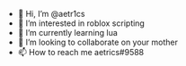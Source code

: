 - 👋 Hi, I’m @aetr1cs
- 👀 I’m interested in roblox scripting
- 🌱 I’m currently learning lua
- 💞️ I’m looking to collaborate on your mother
- 📫 How to reach me aetrics#9588

<!---
aetr1cs/aetr1cs is a ✨ special ✨ repository because its `README.md` (this file) appears on your GitHub profile.
You can click the Preview link to take a look at your changes.
--->

